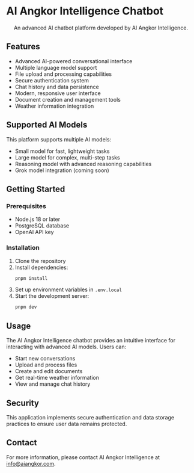 # AI Angkor Intelligence Chatbot

<p align="center">
  An advanced AI chatbot platform developed by AI Angkor Intelligence.
</p>

## Features

- Advanced AI-powered conversational interface
- Multiple language model support
- File upload and processing capabilities
- Secure authentication system
- Chat history and data persistence
- Modern, responsive user interface
- Document creation and management tools
- Weather information integration

## Supported AI Models

This platform supports multiple AI models:
- Small model for fast, lightweight tasks
- Large model for complex, multi-step tasks
- Reasoning model with advanced reasoning capabilities
- Grok model integration (coming soon)

## Getting Started

### Prerequisites

- Node.js 18 or later
- PostgreSQL database
- OpenAI API key

### Installation

1. Clone the repository
2. Install dependencies:
   ```bash
   pnpm install
   ```
3. Set up environment variables in `.env.local`
4. Start the development server:
   ```bash
   pnpm dev
   ```

## Usage

The AI Angkor Intelligence chatbot provides an intuitive interface for interacting with advanced AI models. Users can:

- Start new conversations
- Upload and process files
- Create and edit documents
- Get real-time weather information
- View and manage chat history

## Security

This application implements secure authentication and data storage practices to ensure user data remains protected.

## Contact

For more information, please contact AI Angkor Intelligence at info@aiangkor.com.
